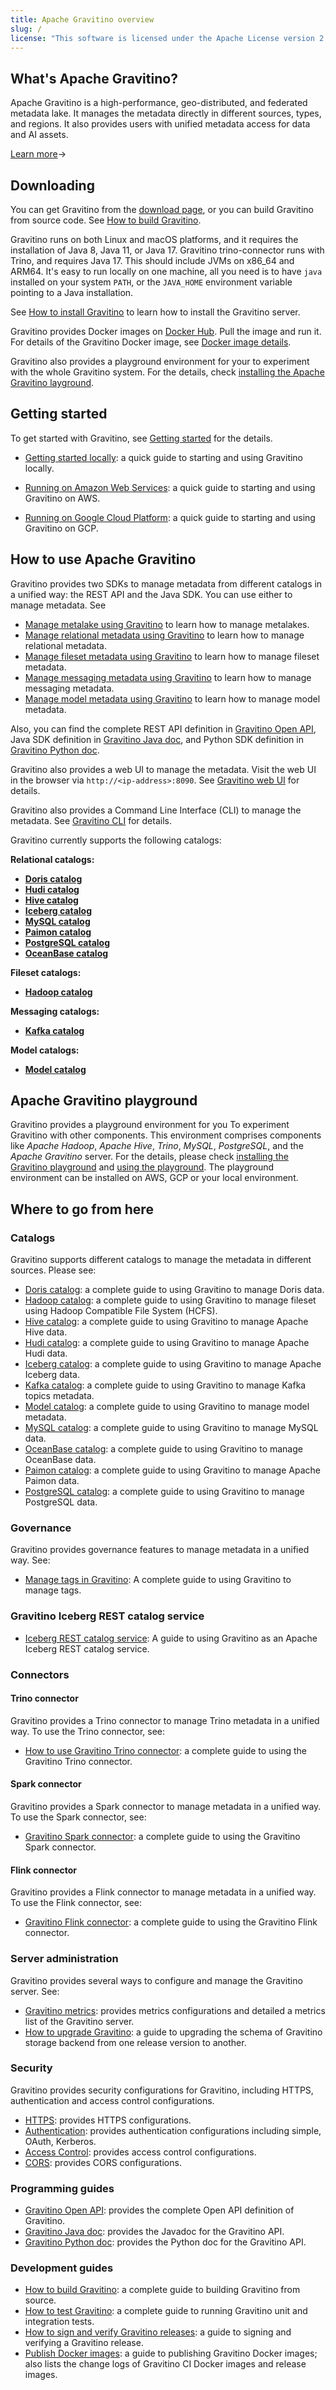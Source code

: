 ```yaml
---
title: Apache Gravitino overview
slug: /
license: "This software is licensed under the Apache License version 2."
---
```


## What's Apache Gravitino?

Apache Gravitino is a high-performance, geo-distributed, and federated metadata lake.
It manages the metadata directly in different sources, types, and regions.
It also provides users with unified metadata access for data and AI assets.

[Learn more](./overview.md)&rarr;

## Downloading

You can get Gravitino from the [download page](https://gravitino.apache.org/downloads),
or you can build Gravitino from source code. See [How to build Gravitino](./develop/how-to-build.md).

Gravitino runs on both Linux and macOS platforms, and it requires the installation of
Java 8, Java 11, or Java 17. Gravitino trino-connector runs with Trino, and requires Java 17.
This should include JVMs on x86_64 and ARM64.
It's easy to run locally on one machine, all you need is to have `java` installed on
your system `PATH`, or the `JAVA_HOME` environment variable pointing to a Java installation.

See [How to install Gravitino](./install/install.md) to learn how to install the Gravitino server.

Gravitino provides Docker images on [Docker Hub](https://hub.docker.com/u/apache).
Pull the image and run it.
For details of the Gravitino Docker image, see [Docker image details](./develop/docker-image-details.md).

Gravitino also provides a playground environment for your to experiment with the whole Gravitino system.
For the details, check [installing the Apache Gravitino layground](./playground/install.md).

## Getting started

To get started with Gravitino, see [Getting started](./getting-started/index.md) for the details.

* [Getting started locally](./getting-started/index.md#local):
  a quick guide to starting and using Gravitino locally.

* [Running on Amazon Web Services](./getting-started/index.md#aws):
  a quick guide to starting and using Gravitino on AWS.

* [Running on Google Cloud Platform](./getting-started/index.md#gcp):
  a quick guide to starting and using Gravitino on GCP.

## How to use Apache Gravitino

Gravitino provides two SDKs to manage metadata from different catalogs in a unified way:
the REST API and the Java SDK.
You can use either to manage metadata. See

* [Manage metalake using Gravitino](./admin/metalake.md) to learn how to manage metalakes.
* [Manage relational metadata using Gravitino](./metadata/relational.md)
  to learn how to manage relational metadata.
* [Manage fileset metadata using Gravitino](./metadata/fileset.md) to learn
  how to manage fileset metadata.
* [Manage messaging metadata using Gravitino](./metadata/messaging.md) to learn how to manage
  messaging metadata.
* [Manage model metadata using Gravitino](./metadata/model.md) to learn how to manage
  model metadata.

Also, you can find the complete REST API definition in [Gravitino Open API](./api/rest/gravitino-rest-api),
Java SDK definition in [Gravitino Java doc](pathname:///docs/0.9.0-incubating-SNAPSHOT/api/java/index.html),
and Python SDK definition in [Gravitino Python doc](pathname:///docs/0.9.0-incubating-SNAPSHOT/api/python/index.html).

Gravitino also provides a web UI to manage the metadata.
Visit the web UI in the browser via `http://<ip-address>:8090`.
See [Gravitino web UI](./client/webui.md) for details.

Gravitino also provides a Command Line Interface (CLI) to manage the metadata.
See [Gravitino CLI](./client/cli.md) for details.

Gravitino currently supports the following catalogs:

**Relational catalogs:**

* [**Doris catalog**](./catalogs/relational/jdbc/doris.md)
* [**Hudi catalog**](./catalogs/relational/lakehouse/hudi.md)
* [**Hive catalog**](./catalogs/relational/hive/index.md)
* [**Iceberg catalog**](./catalogs/relational/lakehouse/iceberg.md)
* [**MySQL catalog**](./catalogs/relational/jdbc/mysql.md)
* [**Paimon catalog**](./catalogs/relational/lakehouse/paimon.md)
* [**PostgreSQL catalog**](./catalogs/relational/jdbc/postgresql.md)
* [**OceanBase catalog**](./catalogs/relational/jdbc/oceanbase.md)

**Fileset catalogs:**

* [**Hadoop catalog**](./catalogs/fileset/hadoop/index.md)

**Messaging catalogs:**

* [**Kafka catalog**](./catalogs/messaging/kafka/index.md)

**Model catalogs:**

* [**Model catalog**](./catalogs/model/index.md)

## Apache Gravitino playground

Gravitino provides a playground environment for you To experiment Gravitino with other components.
This environment comprises components like *Apache Hadoop*, *Apache Hive*, *Trino*, *MySQL*, *PostgreSQL*,
and the *Apache Gravitino* server.
For the details, please check [installing the Gravitino playground](./playground/install.md)
and [using the playground](./playground/using-the-playground.md).
The playground environment can be installed on AWS, GCP or your local environment.

## Where to go from here

### Catalogs

Gravitino supports different catalogs to manage the metadata in different sources. Please see:

* [Doris catalog](./catalogs/relational/jdbc/doris.md): a complete guide to using Gravitino to manage Doris data.
* [Hadoop catalog](./catalogs/fileset/hadoop/index.md): a complete guide to using Gravitino to manage fileset
  using Hadoop Compatible File System (HCFS).
* [Hive catalog](./catalogs/relational/hive/index.md): a complete guide to using Gravitino to manage Apache Hive data.
* [Hudi catalog](./catalogs/relational/lakehouse/hudi.md): a complete guide to using Gravitino to manage Apache Hudi data.
* [Iceberg catalog](./catalogs/relational/lakehouse/iceberg.md): a complete guide to using Gravitino to manage Apache Iceberg data.
* [Kafka catalog](./catalogs/messaging/kafka/index.md): a complete guide to using Gravitino to manage Kafka topics metadata.
* [Model catalog](./catalogs/model/index.md): a complete guide to using Gravitino to manage model metadata.
* [MySQL catalog](./catalogs/relational/jdbc/mysql.md): a complete guide to using Gravitino to manage MySQL data.
* [OceanBase catalog](./catalogs/relational/jdbc/oceanbase.md): a complete guide to using Gravitino to manage OceanBase data.
* [Paimon catalog](./catalogs/relational/lakehouse/paimon.md): a complete guide to using Gravitino to manage Apache Paimon data.
* [PostgreSQL catalog](./catalogs/relational/jdbc/postgresql.md): a complete guide to using Gravitino to manage PostgreSQL data.

### Governance

Gravitino provides governance features to manage metadata in a unified way. See:

* [Manage tags in Gravitino](./metadata/tags.md):
  A complete guide to using Gravitino to manage tags.

### Gravitino Iceberg REST catalog service

* [Iceberg REST catalog service](./admin/iceberg-server.md):
  A guide to using Gravitino as an Apache Iceberg REST catalog service.

### Connectors

#### Trino connector

Gravitino provides a Trino connector to manage Trino metadata in a unified way. To use the Trino connector, see:

* [How to use Gravitino Trino connector](./connectors/trino/index.md): a complete guide to using the Gravitino Trino connector.

#### Spark connector

Gravitino provides a Spark connector to manage metadata in a unified way. To use the Spark connector, see:

* [Gravitino Spark connector](./connectors/spark/index.md): a complete guide to using the Gravitino Spark connector.

#### Flink connector

Gravitino provides a Flink connector to manage metadata in a unified way. To use the Flink connector, see:

* [Gravitino Flink connector](./connectors/flink/index.md): a complete guide to using the Gravitino Flink connector.

### Server administration

Gravitino provides several ways to configure and manage the Gravitino server. See:

* [Gravitino metrics](./admin/metrics.md): provides metrics configurations and detailed a metrics list
  of the Gravitino server.
* [How to upgrade Gravitino](./admin/upgrade.md): a guide to upgrading the schema of Gravitino storage backend from one release version to another.

### Security

Gravitino provides security configurations for Gravitino, including HTTPS, authentication and access control configurations.

* [HTTPS](./security/how-to-use-https.md): provides HTTPS configurations.
* [Authentication](./security/how-to-authenticate.md): provides authentication configurations including simple, OAuth, Kerberos.
* [Access Control](./security/access-control.md): provides access control configurations.
* [CORS](./security/how-to-use-cors.md): provides CORS configurations.

### Programming guides

* [Gravitino Open API](./api/rest/gravitino-rest-api): provides the complete Open API definition of Gravitino.
* [Gravitino Java doc](pathname:///docs/0.9.0-incubating-SNAPSHOT/api/java/index.html): provides the Javadoc for the Gravitino API.
* [Gravitino Python doc](pathname:///docs/0.9.0-incubating-SNAPSHOT/api/python/index.html): provides the Python doc for the Gravitino API.

### Development guides

* [How to build Gravitino](./develop/how-to-build.md): a complete guide to building Gravitino from source.
* [How to test Gravitino](./develop/testing.md): a complete guide to running Gravitino unit and integration tests.
* [How to sign and verify Gravitino releases](./develop/release-signing.md): a guide to signing and verifying
  a Gravitino release.
* [Publish Docker images](./develop/publish-docker-images.md): a guide to publishing Gravitino Docker images;
  also lists the change logs of Gravitino CI Docker images and release images.

<img src="https://analytics.apache.org/matomo.php?idsite=62&rec=1&bots=1&action_name=Overview" alt="" />
